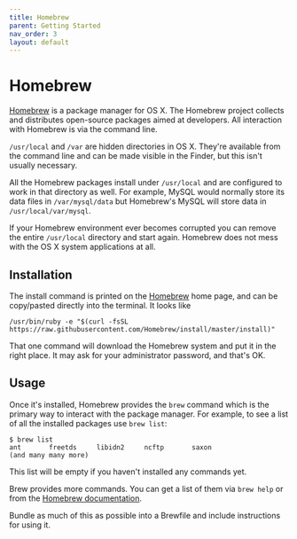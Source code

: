 ```yaml
---
title: Homebrew
parent: Getting Started
nav_order: 3
layout: default
---
```


# Homebrew

[Homebrew](https://brew.sh/) is a package manager for OS X. The Homebrew
project collects and distributes open-source packages aimed at
developers. All interaction with Homebrew is via the command line.

<div class="sidebar">

`/usr/local` and `/var` are hidden directories in OS X. They're
available from the command line and can be made visible in the Finder,
but this isn't usually necessary.

</div>

All the Homebrew packages install under `/usr/local` and are configured
to work in that directory as well. For example, MySQL would normally
store its data files in `/var/mysql/data` but Homebrew's MySQL will
store data in `/usr/local/var/mysql`.

If your Homebrew environment ever becomes corrupted you can remove the
entire `/usr/local` directory and start again. Homebrew does not mess
with the OS X system applications at all.

## Installation

The install command is printed on the [Homebrew](https://brew.sh/) home
page, and can be copy/pasted directly into the terminal. It looks like

``` console
/usr/bin/ruby -e "$(curl -fsSL https://raw.githubusercontent.com/Homebrew/install/master/install)"
```

That one command will download the Homebrew system and put it in the
right place. It may ask for your administrator password, and that's OK.

## Usage

Once it's installed, Homebrew provides the `brew` command which is the
primary way to interact with the package manager. For example, to see a
list of all the installed packages use `brew list`:

    $ brew list
    ant       freetds     libidn2     ncftp       saxon
    (and many many more)

This list will be empty if you haven't installed any commands yet.

Brew provides more commands. You can get a list of them via `brew help`
or from the [Homebrew documentation](https://docs.brew.sh/).

<div class="todo">

Bundle as much of this as possible into a Brewfile and include
instructions for using it.

</div>
